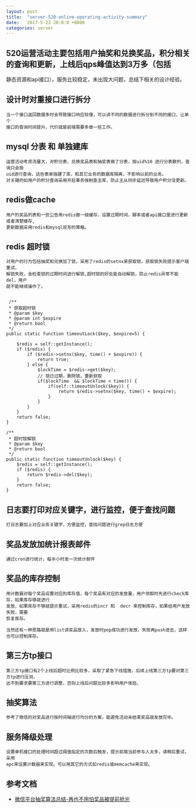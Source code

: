 ```yaml
---
layout: post
title:  "server-520-online-operating-activity-summary"
date:   2017-5-23 20:0:0 +0800
categories: server
---
```


## 520运营活动主要包括用户抽奖和兑换奖品，积分相关的查询和更新，上线后qps峰值达到3万多（包括
静态资源和api接口），服务比较稳定，未出现大问题，总结下相关的设计经验。
 
## 设计时对重接口进行拆分
    
    当一个接口返回数据多时会导致接口响应较慢，可以讲不同的数据进行拆分到不同的接口，让单个
    接口的查询时间提升，代价就是前端需要多做一些工作。
    
## mysql 分表 和 单独建库
    运营活动考虑流量大，对积分表、兑换奖品表和抽奖表做了分表，按uid%10 进行分表散列，查询只会按
    uid进行查询，这些表单独建了库，和其它业务的数据库隔离，不影响以前的业务。
    对关键的如用户的积分查询采用开启事务强制查主库，防止主从同步延迟导致用户积分没更新。
    
## redis做cache
 
    用户的奖品列表和一些公告用redis做一级缓存，设置过期时间，脚本或者api接口里进行更新或者清楚缓存,
    更新数据采用redis和mysql双写的策略。
    
## redis 超时锁
    
    对用户的行为包括抽奖和兑换加了锁，采用了redis的setnx来获取锁，获取锁失败提示客户端重试，
    解锁失败，会检查锁的过期时间进行解锁,超时锁的好处能自动解锁，防止redis异常不能del，用户
    就不能继续操作了。
    
    
     /**
     * 获取超时锁
     * @param $key
     * @param int $expire
     * @return bool
     */
    public static function timeoutLock($key, $expire=5) {

        $redis = self::getInstance();
        if ($redis) {
            if ($redis->setnx($key, time() + $expire)) {
                return true;
            } else {
                $lockTime = $redis->get($key);
                // 锁已过期，删除锁，重新获取
                if($lockTime  && $lockTime < time()) {
                    if(self::timeoutUnlock($key)) {
                        return $redis->setnx($key, time() + $expire);
                    }
                }
            }
        }
        return false;
    }
    
    /**
     * 超时锁解锁
     * @param $key
     * @return bool
     */
    public static function timeoutUnlock($key) {
        $redis = self::getInstance();
        if ($redis) {
            return $redis->del($key);
        }
        return false;
    }
    
 
## 日志要打印对应关键字，进行监控，便于查找问题
    
    打日志要加上对应业务关键字，方便监控，查找问题进行grep日志方便

## 奖品发放加统计报表邮件

    通过cron进行统计，每半小时发一次统计邮件
 

## 奖品的库存控制

    用计数器对每个奖品设置对应的库存值，每个奖品有对应的发放量，用户领取时先进行check库存，如果库存够就进行
    发放，如果库存不够就提示重试，采用redis的incr 和  decr 来控制库存，如果给用户发放失败，需要
    恢复库存。
    
    当然还有一种思路就是用list讲奖品放入，发放时pop成功进行发放，失败再push进去，这样也可以控制库存。

## 第三方tp接口

    第三方tp接口有2个上线后超时比例比较多，采取了紧急下线措施，后续上线第三方tp要对第三方tp进行压测，
    达不到要求要第三方进行调整，否则上线后问题比较多影响用户体验。
    

## 抽奖算法
    
    参考了微信的对奖品进行按时间轴进行均分的方案，能避免活动未结束奖品就发放完毕。
    

## 服务降级处理
    
    设置单机接口的处理时间超过阈值指定的次数后触发，提示前端当前参与人太多，请稍后重试，采用
    apc来设置计数器来实现。可以用其它的方式如redis或memcache来实现。

## 参考文档

* [微信平台抽奖算法总结-再也不用怕奖品被提前抢光](http://www.xuanfengge.com/luck-draw.html)